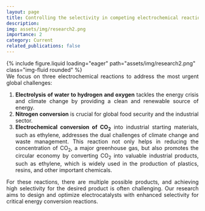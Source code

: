 ```yaml
---
layout: page
title: Controlling the selectivity in competing electrochemical reactions
description:
img: assets/img/research2.png
importance: 2
category: Current
related_publications: false
---
```


<div class="row justify-content-center">
  <div class="col-md-8 mt-3 mt-md-0">
    {% include figure.liquid loading="eager" path="assets/img/research2.png" class="img-fluid rounded" %}
  </div>
</div>

<div style="text-align: justify">
  We focus on three electrochemical reactions to address the most urgent global challenges:

  <ol>
    <li>
      <b>Electrolysis of water to hydrogen and oxygen</b> tackles the energy crisis and climate change by providing a clean and renewable source of energy.
    </li>
    <li>
      <b>Nitrogen conversion</b>  is crucial for global food security and the industrial sector.
    </li>
    <li>
      <b>Electrochemical conversion of CO<sub>2</sub></b> into industrial starting materials, such as ethylene, addresses the dual challenges of climate change and waste management. This reaction not only helps in reducing the concentration of CO<sub>2</sub>, a major greenhouse gas, but also promotes the circular economy by converting CO<sub>2</sub> into valuable industrial products, such as ethylene, which is widely used in the production of plastics, resins, and other important chemicals.
    </li>
  </ol>

For these reactions, there are multiple possible products, and achieving high selectivity for the desired product is often challenging. Our research aims to design and optimize electrocatalysts with enhanced selectivity for critical energy conversion reactions.

</div>
